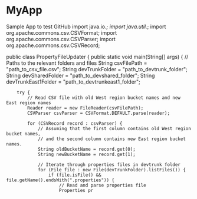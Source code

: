 # MyApp
Sample App to test GitHub
import java.io.*;
import java.util.*;
import org.apache.commons.csv.CSVFormat;
import org.apache.commons.csv.CSVParser;
import org.apache.commons.csv.CSVRecord;

public class PropertyFileUpdater {
    public static void main(String[] args) {
        // Paths to the relevant folders and files
        String csvFilePath = "path_to_csv_file.csv";
        String devTrunkFolder = "path_to_devtrunk_folder";
        String devSharedFolder = "path_to_devshared_folder";
        String devTrunkEast1Folder = "path_to_devtrunkeast1_folder";

        try {
            // Read CSV file with old West region bucket names and new East region names
            Reader reader = new FileReader(csvFilePath);
            CSVParser csvParser = CSVFormat.DEFAULT.parse(reader);

            for (CSVRecord record : csvParser) {
                // Assuming that the first column contains old West region bucket names,
                // and the second column contains new East region bucket names.
                String oldBucketName = record.get(0);
                String newBucketName = record.get(1);

                // Iterate through properties files in devtrunk folder
                for (File file : new File(devTrunkFolder).listFiles()) {
                    if (file.isFile() && file.getName().endsWith(".properties")) {
                        // Read and parse properties file
                        Properties pr
